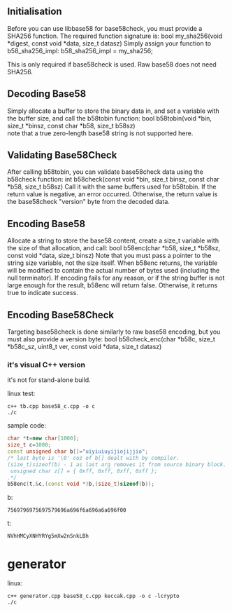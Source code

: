 




Initialisation
--------------

Before you can use libbase58 for base58check, you must provide a SHA256
function. The required function signature is:
	bool my_sha256(void *digest, const void *data, size_t datasz)
Simply assign your function to b58_sha256_impl:
	b58_sha256_impl = my_sha256;

This is only required if base58check is used. Raw base58 does not need SHA256.


Decoding Base58
---------------

Simply allocate a buffer to store the binary data in, and set a variable with
the buffer size, and call the b58tobin function:
	bool b58tobin(void *bin, size_t *binsz, const char *b58, size_t b58sz)  
note that a true zero-length base58 string is not supported here.


Validating Base58Check
----------------------

After calling b58tobin, you can validate base58check data using the b58check
function:
	int b58check(const void *bin, size_t binsz, const char *b58, size_t b58sz)
Call it with the same buffers used for b58tobin. If the return value is
negative, an error occurred. Otherwise, the return value is the base58check
"version" byte from the decoded data.


Encoding Base58
---------------

Allocate a string to store the base58 content, create a size_t variable with the
size of that allocation, and call:
	bool b58enc(char *b58, size_t *b58sz, const void *data, size_t binsz)
Note that you must pass a pointer to the string size variable, not the size
itself. When b58enc returns, the variable will be modified to contain the actual
number of bytes used (including the null terminator). If encoding fails for any
reason, or if the string buffer is not large enough for the result, b58enc will
return false. Otherwise, it returns true to indicate success.


Encoding Base58Check
--------------------

Targeting base58check is done similarly to raw base58 encoding, but you must
also provide a version byte:
	bool b58check_enc(char *b58c, size_t *b58c_sz, uint8_t ver,
	                  const void *data, size_t datasz)


### it's visual C++ version
it's not for stand-alone build.
 
linux test:
```
c++ tb.cpp base58_c.cpp -o c
./c
```
sample code:
```c++
char *t=new char[1000];
size_t c=1000;
const unsigned char b[]="uiyiuiuyijiojijjio";  
/* last byte is '\0' coz of b[] dealt with by compiler. 
(size_t)sizeof(b) - 1 as last arg removes it from source binary block. If string related stuff is not used with b there is no '\0' .I mean
 unsigned char z[] = { 0xff, 0xff, 0xff, 0xff };  
.*/   
b58enc(t,&c,(const void *)b,(size_t)sizeof(b));
```
b: 
```
7569796975697579696a696f6a696a6a696f00
```
t:
```
NVhHMCyXNHYRYg5mXw2nSnkLBh
```



 # generator 
  
 linux:  
 ```
c++ generator.cpp base58_c.cpp keccak.cpp -o c -lcrypto
./c
 ```